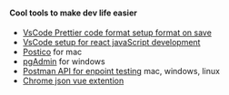 #### Cool tools to make dev life easier

- [VsCode Prettier code format setup format on save](https://www.youtube.com/watch?v=__eiQumLOEo)
- [VsCode setup for react javaScript development](https://www.youtube.com/watch?v=9EMUJm7qdxM)
- [Postico](https://eggerapps.at/postico/) for mac
- [pgAdmin](https://www.pgadmin.org/download/pgadmin-4-windows/) for windows
- [Postman API for enpoint testing](https://www.postman.com/downloads/canary/) mac, windows, linux
- [Chrome json vue extention](https://chrome.google.com/webstore/detail/jsonvue/chklaanhfefbnpoihckbnefhakgolnmc)
